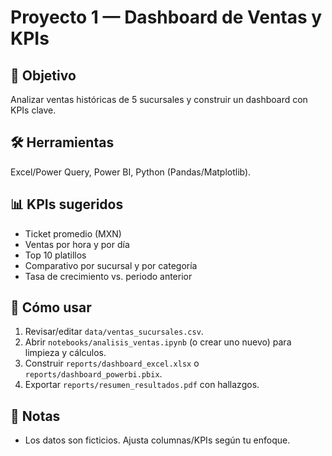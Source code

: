 # Proyecto 1 — Dashboard de Ventas y KPIs

## 🎯 Objetivo
Analizar ventas históricas de 5 sucursales y construir un dashboard con KPIs clave.

## 🛠 Herramientas
Excel/Power Query, Power BI, Python (Pandas/Matplotlib).

## 📊 KPIs sugeridos
- Ticket promedio (MXN)
- Ventas por hora y por día
- Top 10 platillos
- Comparativo por sucursal y por categoría
- Tasa de crecimiento vs. periodo anterior

## 🚀 Cómo usar
1. Revisar/editar `data/ventas_sucursales.csv`.
2. Abrir `notebooks/analisis_ventas.ipynb` (o crear uno nuevo) para limpieza y cálculos.
3. Construir `reports/dashboard_excel.xlsx` o `reports/dashboard_powerbi.pbix`.
4. Exportar `reports/resumen_resultados.pdf` con hallazgos.

## 📝 Notas
- Los datos son ficticios. Ajusta columnas/KPIs según tu enfoque.
